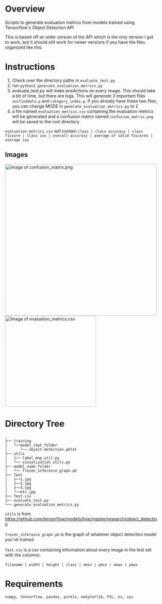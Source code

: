# Overview
Scripts to generate evaluation metrics from models trained using Tensorflow's Object Detection API

This is based off an older version of the API which is the only version I got to work, but it should still work for newer versions if you have the files organized like this.

# Instructions
1. Check over the directory paths in `evaluate_test.py`<br />
2. run `python3 generate_evaluation_metrics.py`<br />
3. evaluate_test.py will make predictions on every image. This should take a bit of time, but there are logs. This will generate 2 important files `unifieddata.p` and `category_index.p`. If you already have these two files, you can change MODE in `generate_evaluation_metrics.py` to 2<br />
4. a file named `evaluation_metrics.csv` containing the evaluation metrics will be generated and a confusion matrix named `confusion_matrix.png` will be saved to the root directory<br />

`evaluation_metrics.csv` will contain 
`class | class accuracy | class f1score | class iou | overall accuracy | average of valid f1scores | average iou`

## Images
<img src="https://cdn.discordapp.com/attachments/511941623299571713/546851305897852938/unknown.png" alt="Image of confusion_matrix.png" width=500>
<img src="https://cdn.discordapp.com/attachments/511941623299571713/546851514208223242/unknown.png" alt="Image of evaluation_metrics.csv" width=300>

# Directory Tree
```
.
├── training
│   └──model_ckpt_folder
│      └── object-detection.pbtxt
├── utils
│   ├── label_map_util.py
│   └── visualization_utils.py
├── model_name_folder
│   └── frozen_inference_graph.pb
├── Test
│   ├──1.jpg
│   ├──2.jpg
│   ├──3.jpg
│   └──etc.jpg
├── Test.csv
├── evaluate_test.py
└── generate_evaluation_metrics.py
```

`utils` is from https://github.com/tensorflow/models/tree/master/research/object_detection<br /><br />
`frozen_inference_graph.pb` is the graph of whatever object detection model you've trained<br /><br />
`Test.csv` is a csv containing information about every image in the test set with the columns:<br /><br />
`filename | width | height | class | xmin | ymin | xmax | ymax`<br />

# Requirements

`numpy, tensorflow, pandas, pickle, matplotlib, PIL, os, sys`





